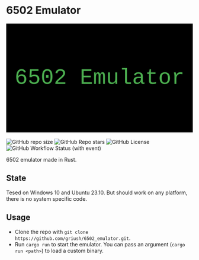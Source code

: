# 6502 Emulator
![6502 README Banner](./res/6502_Emulator_banner.png)

![GitHub repo size](https://img.shields.io/github/repo-size/griush/6502_emulator)
![GitHub Repo stars](https://img.shields.io/github/stars/griush/6502_emulator?color=green)
![GitHub License](https://img.shields.io/github/license/griush/6502_emulator?style=flat&color=green)
![GitHub Workflow Status (with event)](https://img.shields.io/github/actions/workflow/status/griush/6502_emulator/.github%2Fworkflows%2Frust.yml)

6502 emulator made in Rust.
## State
Tesed on Windows 10 and Ubuntu 23.10. But should work on any platform, there is no system specific code.

## Usage
- Clone the repo with `git clone https://github.com/griush/6502_emulator.git`.
- Run `cargo run` to start the emulator. You can pass an argument (`cargo run <path>`) to load a custom binary.
